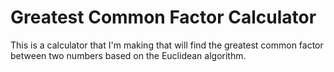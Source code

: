 # Greatest Common Factor Calculator

This is a calculator that I'm making that will find the greatest common factor between two numbers based on the Euclidean algorithm.
